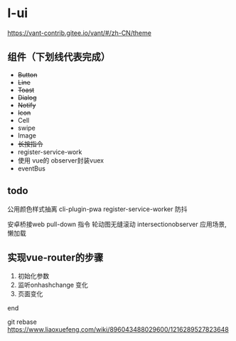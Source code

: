 # l-ui

https://vant-contrib.gitee.io/vant/#/zh-CN/theme

## 组件（下划线代表完成）
- ~~Button~~
- ~~Line~~
- ~~Toast~~ 
- ~~Dialog~~
- ~~Notify~~
- ~~Icon~~
- Cell
- swipe
- Image
- ~~长按指令~~
- register-service-work
- 使用 vue的 observer封装vuex
- eventBus

## todo
公用颜色样式抽离
cli-plugin-pwa
register-service-worker
防抖

安卓桥接web
pull-down 指令
轮动图无缝滚动
intersectionobserver 应用场景,懒加载


## 实现vue-router的步骤
1. 初始化参数
2. 监听onhashchange 变化
3. 页面变化

end

git rebase 
https://www.liaoxuefeng.com/wiki/896043488029600/1216289527823648

